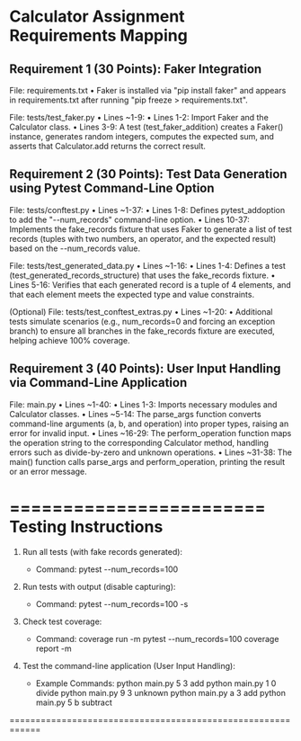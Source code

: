 Calculator Assignment Requirements Mapping
============================================

Requirement 1 (30 Points): Faker Integration
---------------------------------------------------------
File: requirements.txt
  • Faker is installed via "pip install faker" and appears in requirements.txt
    after running "pip freeze > requirements.txt".

File: tests/test_faker.py • Lines ~1-9:
  • Lines 1-2: Import Faker and the Calculator class.
  • Lines 3-9: A test (test_faker_addition) creates a Faker() instance, generates random integers,
    computes the expected sum, and asserts that Calculator.add returns the correct result.

Requirement 2 (30 Points): Test Data Generation using Pytest Command-Line Option
---------------------------------------------------------
File: tests/conftest.py • Lines ~1-37:
  • Lines 1-8: Defines pytest_addoption to add the "--num_records" command-line option.
  • Lines 10-37: Implements the fake_records fixture that uses Faker to generate a list of test records
    (tuples with two numbers, an operator, and the expected result) based on the --num_records value.

File: tests/test_generated_data.py • Lines ~1-16:
  • Lines 1-4: Defines a test (test_generated_records_structure) that uses the fake_records fixture.
  • Lines 5-16: Verifies that each generated record is a tuple of 4 elements, and that each element meets
    the expected type and value constraints.

(Optional)
File: tests/test_conftest_extras.py • Lines ~1-20:
  • Additional tests simulate scenarios (e.g., num_records=0 and forcing an exception branch)
    to ensure all branches in the fake_records fixture are executed, helping achieve 100% coverage.

Requirement 3 (40 Points): User Input Handling via Command-Line Application
---------------------------------------------------------
File: main.py • Lines ~1-40:
  • Lines 1-3: Imports necessary modules and Calculator classes.
  • Lines ~5-14: The parse_args function converts command-line arguments (a, b, and operation) into proper types,
    raising an error for invalid input.
  • Lines ~16-29: The perform_operation function maps the operation string to the corresponding Calculator method,
    handling errors such as divide-by-zero and unknown operations.
  • Lines ~31-38: The main() function calls parse_args and perform_operation, printing the result or an error message.

========================
Testing Instructions
========================

1. Run all tests (with fake records generated):
   - Command: 
     pytest --num_records=100
     
2. Run tests with output (disable capturing):
   - Command:
     pytest --num_records=100 -s
     
3. Check test coverage:
   - Command:
     coverage run -m pytest --num_records=100
     coverage report -m
     
4. Test the command-line application (User Input Handling):
   - Example Commands:
     python main.py 5 3 add
     python main.py 1 0 divide
     python main.py 9 3 unknown
     python main.py a 3 add
     python main.py 5 b subtract

============================================================
